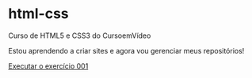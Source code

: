 # html-css
 Curso de HTML5 e CSS3 do CursoemVídeo

 Estou aprendendo a criar sites e agora vou gerenciar meus repositórios!

 <a href="guiswp.github.io/html-css/exercicios/ex001/index.html">Executar o exercício 001
